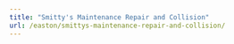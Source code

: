 ```yaml
---
title: "Smitty's Maintenance Repair and Collision"
url: /easton/smittys-maintenance-repair-and-collision/
---
```


